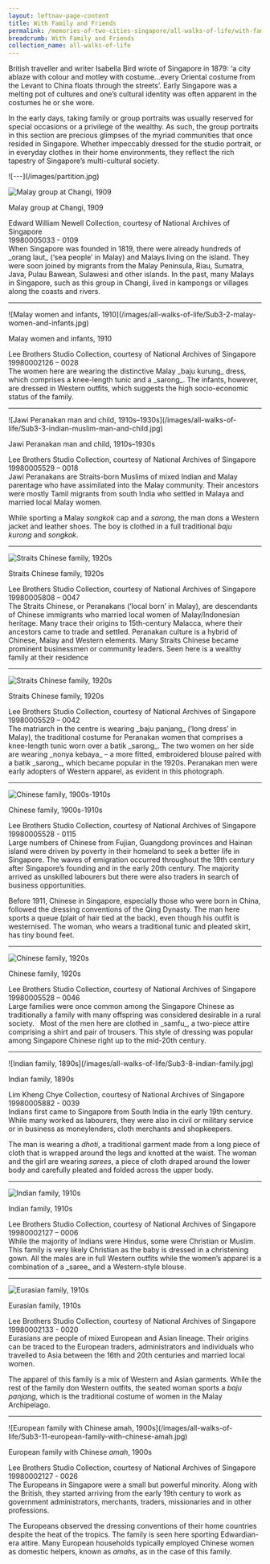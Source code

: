 ```yaml
---
layout: leftnav-page-content
title: With Family and Friends
permalink: /memories-of-two-cities-singapore/all-walks-of-life/with-family-and-friends/
breadcrumb: With Family and Friends
collection_name: all-walks-of-life
---
```

British traveller and writer Isabella Bird wrote of Singapore in 1879: ‘a city ablaze with colour and motley with costume…every Oriental costume from the Levant to China floats through the streets’. Early Singapore was a melting pot of cultures and one’s cultural identity was often apparent in the costumes he or she wore.  

In the early days, taking family or group portraits was usually reserved for special occasions or a privilege of the wealthy. As such, the group portraits in this section are precious glimpses of the myriad communities that once resided in Singapore. Whether impeccably dressed for the studio portrait, or in everyday clothes in their home environments, they reflect the rich tapestry of Singapore’s multi-cultural society. 
<p></p>
![---](/images/partition.jpg)

![Malay group at Changi, 1909](/images/all-walks-of-life/Sub3-1-malay-group-at-changi-cr.jpg)
<div class="custom-caption">
<div><p>Malay group at Changi, 1909</p></div>
<div>Edward William Newell Collection, courtesy of National Archives of Singapore</div>
<div>19980005033 - 0109</div>
</div>
When Singapore was founded in 1819, there were already hundreds of _orang laut_ (‘sea people’ in Malay) and Malays living on the island. They were soon joined by migrants from the Malay Peninsula, Riau, Sumatra, Java, Pulau Bawean, Sulawesi and other islands. In the past, many Malays in Singapore, such as this group in Changi, lived in kampongs or villages along the coasts and rivers.  
<p></p>
<p></p>
<hr>

<p class="portrait-resize" markdown="1">
![Malay women and infants, 1910](/images/all-walks-of-life/Sub3-2-malay-women-and-infants.jpg)
</p>
<div class="custom-caption">
<div><p>Malay women and infants, 1910</p></div>
<div>Lee Brothers Studio Collection, courtesy of National Archives of Singapore</div>
<div>19980002126 – 0028</div>
</div>
The women here are wearing the distinctive Malay _baju kurung_ dress, which comprises a knee-length tunic and a _sarong_. The infants, however, are dressed in Western outfits, which suggests the high socio-economic status of the family.  
<p></p>
<p></p>
<hr>

<p class="portrait-resize" markdown="1">
![Jawi Peranakan man and child, 1910s–1930s](/images/all-walks-of-life/Sub3-3-indian-muslim-man-and-child.jpg)
</p>
<div class="custom-caption">
<div><p>Jawi Peranakan man and child, 1910s–1930s</p></div>
<div>Lee Brothers Studio Collection, courtesy of National Archives of Singapore</div>
<div>19980005529 – 0018</div>
</div>
Jawi Peranakans are Straits-born Muslims of mixed Indian and Malay parentage who have assimilated into the Malay community. Their ancestors were mostly Tamil migrants from south India who settled in Malaya and married local Malay women. 

While sporting a Malay _songkok_ cap and a _sarong_, the man dons a Western jacket and leather shoes. The boy is clothed in a full traditional _baju kurong_ and _songkok_.
<p></p>
<p></p>
<hr>

![Straits Chinese family, 1920s](/images/all-walks-of-life/Sub3-4-straits-chinese-family-cr.jpg)
<div class="custom-caption">
<div><p>Straits Chinese family, 1920s</p></div>
<div>Lee Brothers Studio Collection, courtesy of National Archives of Singapore</div>
<div>19980005808 – 0047</div>
</div>
The Straits Chinese, or Peranakans (‘local born’ in Malay), are descendants of Chinese immigrants who married local women of Malay/Indonesian heritage. Many trace their origins to 15th-century Malacca, where their ancestors came to trade and settled. Peranakan culture is a hybrid of Chinese, Malay and Western elements. Many Straits Chinese became prominent businessmen or community leaders. Seen here is a wealthy family at their residence
<p></p>
<p></p>
<hr>

![Straits Chinese family, 1920s](/images/all-walks-of-life/Sub3-5-straits-chinese-family.jpg)
<div class="custom-caption">
<div><p>Straits Chinese family, 1920s</p></div>
<div>Lee Brothers Studio Collection, courtesy of National Archives of Singapore</div>
<div>19980005529 – 0042</div>
</div>
The matriarch in the centre is wearing _baju panjang_ (‘long dress’ in Malay), the traditional costume for Peranakan women that comprises a knee-length tunic worn over a batik _sarong_. The two women on her side are wearing _nonya kebaya_ – a more fitted, embroidered blouse paired with a batik _sarong_, which became popular in the 1920s. Peranakan men were early adopters of Western apparel, as evident in this photograph. 
<p></p>
<p></p>
<hr>

![Chinese family, 1900s-1910s](/images/all-walks-of-life/Sub3-6-chinese-family.jpg)
<div class="custom-caption">
<div><p>Chinese family, 1900s-1910s</p></div>
<div>Lee Brothers Studio Collection, courtesy of National Archives of Singapore</div>
<div>19980005528 - 0115</div>
</div>
Large numbers of Chinese from Fujian, Guangdong provinces and Hainan island were driven by poverty in their homeland to seek a better life in Singapore. The waves of emigration occurred throughout the 19th century after Singapore’s founding and in the early 20th century. The majority arrived as unskilled labourers but there were also traders in search of business opportunities.  

Before 1911, Chinese in Singapore, especially those who were born in China, followed the dressing conventions of the Qing Dynasty. The man here sports a queue (plait of hair tied at the back), even though his outfit is westernised. The woman, who wears a traditional tunic and pleated skirt, has tiny bound feet.
<p></p>
<p></p>
<hr>

![Chinese family, 1920s](/images/all-walks-of-life/Sub3-7-studio-portrait-of-a-family.jpg)
<div class="custom-caption">
<div><p>Chinese family, 1920s</p></div>
<div>Lee Brothers Studio Collection, courtesy of National Archives of Singapore</div>
<div>19980005528 – 0046</div>
</div>
Large families were once common among the Singapore Chinese as traditionally a family with many offspring was considered desirable in a rural society.
 
Most of the men here are clothed in _samfu_, a two-piece attire comprising a shirt and pair of trousers. This style of dressing was popular among Singapore Chinese right up to the mid-20th century.  
<p></p>
<p></p>
<hr>

<p class="portrait-resize" markdown="1">
![Indian family, 1890s](/images/all-walks-of-life/Sub3-8-indian-family.jpg)
</p>
<div class="custom-caption">
<div><p>Indian family, 1890s</p></div>
<div>Lim Kheng Chye Collection, courtesy of National Archives of Singapore</div>
<div>19980005882 - 0039</div>
</div>
Indians first came to Singapore from South India in the early 19th century. While many worked as labourers, they were also in civil or military service or in business as moneylenders, cloth merchants and shopkeepers. 

The man is wearing a _dhoti_, a traditional garment made from a long piece of cloth that is wrapped around the legs and knotted at the waist. The woman and the girl are wearing _sarees_, a piece of cloth draped around the lower body and carefully pleated and folded across the upper body.
<p></p>
<p></p>
<hr>

![Indian family, 1910s](/images/all-walks-of-life/Sub3-9-indian-family.jpg)
<div class="custom-caption">
<div><p>Indian family, 1910s</p></div>
<div>Lee Brothers Studio Collection, courtesy of National Archives of Singapore</div>
<div>19980002127 – 0006</div>
</div>
While the majority of Indians were Hindus, some were Christian or Muslim. This family is very likely Christian as the baby is dressed in a christening gown. All the males are in full Western outfits while the women’s apparel is a combination of a _saree_ and a Western-style blouse.
<p></p>
<p></p>
<hr>

![Eurasian family, 1910s](/images/all-walks-of-life/Sub3-10-eurasian-family-cr.jpg)
<div class="custom-caption">
<div><p>Eurasian family, 1910s</p></div>
<div>Lee Brothers Studio Collection, courtesy of National Archives of Singapore</div>
<div>19980002133 - 0020</div>
</div>
Eurasians are people of mixed European and Asian lineage. Their origins can be traced to the European traders, administrators and individuals who travelled to Asia between the 16th and 20th centuries and married local women. 

The apparel of this family is a mix of Western and Asian garments. While the rest of the family don Western outfits, the seated woman sports a _baju panjang_, which is the traditional costume of women in the Malay Archipelago.
<p></p>
<p></p>
<hr>

<p class="portrait-resize" markdown="1">
![European family with Chinese amah, 1900s](/images/all-walks-of-life/Sub3-11-european-family-with-chinese-amah.jpg)
</p>
<div class="custom-caption">
<div><p>European family with Chinese <i>amah</i>, 1900s</p></div>
<div>Lee Brothers Studio Collection, courtesy of National Archives of Singapore</div>
<div>19980002127 - 0026</div>
</div>
The Europeans in Singapore were a small but powerful minority. Along with the British, they started arriving from the early 19th century to work as government administrators, merchants, traders, missionaries and in other professions. 

The Europeans observed the dressing conventions of their home countries despite the heat of the tropics. The family is seen here sporting Edwardian-era attire. Many European households typically employed Chinese women as domestic helpers, known as _amahs_, as in the case of this family.
<p></p>
<p></p>
